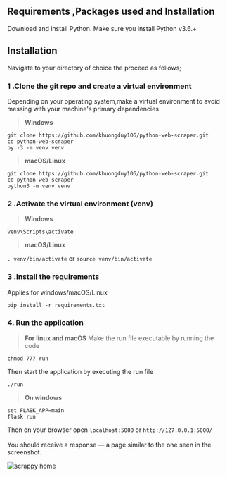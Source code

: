 ## Requirements ,Packages used and Installation
Download and install Python. Make sure you install Python v3.6.+
 
## Installation
          
Navigate to your directory of choice the proceed as follows;<br>
          
### 1 .Clone the git repo and create a virtual environment 
          
Depending on your operating system,make a virtual environment to avoid messing with your machine's primary dependencies
          
> **Windows**
          
```
git clone https://github.com/khuongduy106/python-web-scraper.git
cd python-web-scraper
py -3 -m venv venv
```
          
> **macOS/Linux**
          
```
git clone https://github.com/khuongduy106/python-web-scraper.git
cd python-web-scraper
python3 -m venv venv
```

### 2 .Activate the virtual environment (venv)
          
> **Windows** 

```venv\Scripts\activate```
          
> **macOS/Linux**

```. venv/bin/activate```
or
```source venv/bin/activate```

### 3 .Install the requirements

Applies for windows/macOS/Linux

```pip install -r requirements.txt```

### 4. Run the application 

> **For linux and macOS**
Make the run file executable by running the code

```chmod 777 run```

Then start the application by executing the run file

```./run```

> **On windows**
```
set FLASK_APP=main
flask run
```
Then on your browser open `localhost:5000` or `http://127.0.0.1:5000/` <br><br>
You should receive a response — a page similar to the one seen in the screenshot.

![scrappy home](https://github.com/KhuongDuy106/python-web-scraper/blob/master/static/images/scrappy-home.png)
